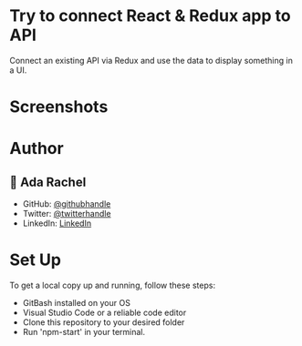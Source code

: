 # Try to connect React & Redux app to API
Connect an existing API via Redux and use the data to display something in a UI.

# Screenshots


# Author
## 👤 Ada Rachel

- GitHub: [@githubhandle](https://github.com/adarachel)
- Twitter: [@twitterhandle](https://twitter.com/adarachel_dev)
- LinkedIn: [LinkedIn](https://www.linkedin.com/in/adarachel/)

# Set Up
To get a local copy up and running, follow these steps:

- GitBash installed on your OS 
- Visual Studio Code or a reliable code editor
- Clone this repository to your desired folder
- Run 'npm-start' in your terminal.

